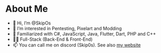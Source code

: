# About Me
	
- 👋 Hi, I’m @SkipOs
- 👀 I’m interested in Pentesting, Pixelart and Modding
- 🌱 Familiarized with C#, JavaScript, Java, Flutter, Dart, PHP and C++
- 🐱‍💻 Full-Stack (Back-End & Front-End)
- 📫 You can call me on discord (Skip0s). See also [my website](https://skip0s.neocities.org)
